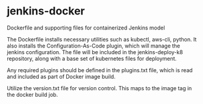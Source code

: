 # jenkins-docker

Dockerfile and supporting files for containerized Jenkins model

The Dockerfile installs necessary utilities such as kubectl, aws-cli, python. It also installs the Configuration-As-Code plugin, which will manage the jenkins configuration. The file will be included in the jenkins-deploy-k8 repository, along with a base set of kubernetes files for deployment.

Any required plugins should be defined in the plugins.txt file, which is read and included as part of Docker image build.

Utilize the version.txt file for version control. This maps to the image tag in the docker build job.